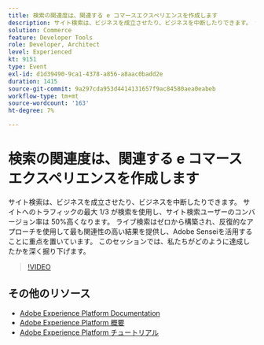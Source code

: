 ```yaml
---
title: 検索の関連度は、関連する e コマースエクスペリエンスを作成します
description: サイト検索は、ビジネスを成立させたり、ビジネスを中断したりできます。 サイトへのトラフィックの最大 1/3 が検索を使用し、サイト検索ユーザーのコンバージョン率は 50%高くなります。 ライブ検索はゼロから構築され、反復的なアプローチを使用して最も関連性の高い結果を提供し、Adobe Senseiを活用することに重点を置いています。 このセッションでは、私たちがどのように達成したかを深く掘り下げます。
solution: Commerce
feature: Developer Tools
role: Developer, Architect
level: Experienced
kt: 9151
type: Event
exl-id: d1d39490-9ca1-4378-a856-a8aac0badd2e
duration: 1415
source-git-commit: 9a297cda953d4414131657f9ac84580aea0eabeb
workflow-type: tm+mt
source-wordcount: '163'
ht-degree: 7%

---
```


# 検索の関連度は、関連する e コマースエクスペリエンスを作成します

サイト検索は、ビジネスを成立させたり、ビジネスを中断したりできます。 サイトへのトラフィックの最大 1/3 が検索を使用し、サイト検索ユーザーのコンバージョン率は 50%高くなります。 ライブ検索はゼロから構築され、反復的なアプローチを使用して最も関連性の高い結果を提供し、Adobe Senseiを活用することに重点を置いています。 このセッションでは、私たちがどのように達成したかを深く掘り下げます。

>[!VIDEO](https://video.tv.adobe.com/v/337579/?quality=12&learn=on&hidetitle=true)

## その他のリソース

- [Adobe Experience Platform Documentation](https://experienceleague.adobe.com/docs/experience-platform.html?lang=ja)
- [Adobe Experience Platform 概要](https://experienceleague.adobe.com/docs/experience-platform/landing/home.html?lang=ja)
- [Adobe Experience Platform チュートリアル](https://experienceleague.adobe.com/docs/platform-learn/tutorials/overview.html?lang=ja)
